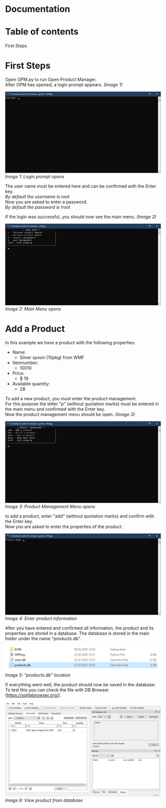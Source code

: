 # Documentation

# Table of contents
###### First Steps

# First Steps
Open OPM.py to run Open Product Manager.  
After OPM has opened, a login prompt appears. *(Image 1)*  

![Image 1](IMG/1.png)  
*Image 1: Login prompt opens*  

The user name must be entered here and can be confirmed with the Enter key.  
*By default the username is root*  
Now you are asked to enter a password.  
*By default the password is !root*

If the login was successful, you should now see the main menu. *(Image 2)*  

![Image 2](IMG/2.png)  
*Image 2: Main Menu opens*  

# Add a Product
In this example we have a product with the following properties:
* Name:
  * Silver spoon (10pkg) from WMF
* Itemnumber:
  * 10010
* Price:
  * $ 19
* Available quantity:
  * 28  
  
To add a new product, you must enter the product management.  
For this purpose the letter "p" (without quotation marks) must be entered in the main menu and confirmed with the Enter key.  
Now the product management menu should be open. *(Image 3)*  

![Image 3](IMG/3.png)  
*Image 3: Product Management Menu opens*  

to add a product, enter "add" (without quotation marks) and confirm with the Enter key.  
Now you are asked to enter the properties of the product.  


![Image 4](IMG/4.png)  
*Image 4: Enter product information*  

After you have entered and confirmed all information, the product and its properties are stored in a database.
The database is stored in the main folder under the name "products.db".

![Image 5](IMG/5.png)  
*Image 5: "products.db" location*  

If everything went well, the product should now be saved in the database.  
To test this you can check the file with DB Browser (https://sqlitebrowser.org/).  

![Image 6](IMG/6.png)  
*Image 6: View product from database*
